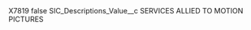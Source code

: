 <?xml version="1.0" encoding="UTF-8"?>
<CustomMetadata xmlns="http://soap.sforce.com/2006/04/metadata" xmlns:xsi="http://www.w3.org/2001/XMLSchema-instance" xmlns:xsd="http://www.w3.org/2001/XMLSchema">
    <label>X7819</label>
    <protected>false</protected>
    <values>
        <field>SIC_Descriptions_Value__c</field>
        <value xsi:type="xsd:string">SERVICES ALLIED TO MOTION PICTURES</value>
    </values>
</CustomMetadata>
